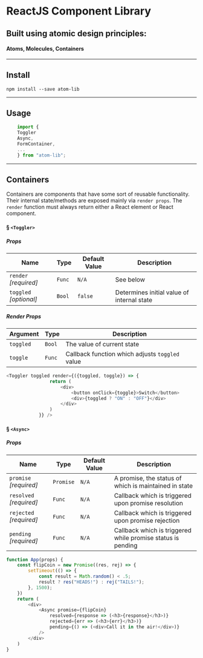 # ReactJS Component Library
## Built using atomic design principles: 

#### Atoms, Molecules, Containers
---

## Install
`npm install --save atom-lib`

---

## Usage
```javascript
    import {
    Toggler 
    Async,
    FormContainer, 
    ... 
    } from "atom-lib";
```

---

## Containers

Containers are components that have some sort of reusable functionality. Their internal state/methods are exposed mainly via `render props`. The `render` function must always return either a React element or React component.

#### § `<Toggler>`
##### Props
Name | Type | Default Value | Description
--- | --- | --- | ---
`render` *[required]* | `Func` | `N/A` | See below
`toggled` *[optional]* | `Bool` | `false` | Determines initial value of internal state

##### Render Props
Argument | Type  | Description
--- | --- | ---
`toggled` | `Bool` | The value of current state
`toggle` | `Func` | Callback function which adjusts `toggled` value

```javascript
<Toggler toggled render={({toggled, toggle}) => {
                return (
                    <div>
                        <button onClick={toggle}>Switch</button>
                        <div>{toggled ? "ON" : "OFF"}</div>
                    </div>
                )
            }} />
```

#### § `<Async>`
##### Props
Name | Type | Default Value | Description
--- | --- | --- | ---
`promise` *[required]* | `Promise` | `N/A` | A promise, the status of which is maintained in state 
`resolved` *[required]* | `Func` | `N/A` | Callback which is triggered upon promise resolution
`rejected` *[required]* | `Func` | `N/A` | Callback which is triggered upon promise rejection
`pending` *[required]* | `Func` | `N/A` | Callback which is triggered while promise status is pending

```javascript
function App(props) {
    const flipCoin = new Promise((res, rej) => {
        setTimeout(() => {
            const result = Math.random() < .5;
            result ? res("HEADS!") : rej("TAILS!");
        }, 1500);
    })
    return (
        <div>
            <Async promise={flipCoin}
                resolved={response => (<h3>{response}</h3>)}
                rejected={err => (<h3>{err}</h3>)}
                pending={() => (<div>Call it in the air!</div>)}
            />
        </div>
    )
}
```

<!-- NEXT: FormContainer, FileUploader --> 


